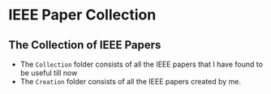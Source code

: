 # IEEE Paper Collection

## The Collection of IEEE Papers

- The `Collection` folder consists of all the IEEE papers that I have found to be useful till now
- The `Creation` folder consists of all the IEEE papers created by me.